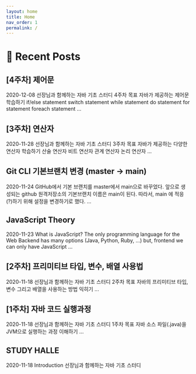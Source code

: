 ```yaml
---
layout: home
title: Home
nav_order: 1
permalink: /
---
```


# 🌱 Recent Posts
<div class="recent-post" onclick="location.href='docs/java/study-halle/week4';">
<h2>[4주차] 제어문</h2>
<span class="text-small text-grey-dk-000 mb-0 mr-2">2020-12-08</span>
선장님과 함께하는 자바 기초 스터디
4주차
목표
자바가 제공하는 제어문 학습하기
if/else statement
switch statement
while statement
do statement
for statement
foreach statement
...
</div>

<div class="recent-post" onclick="location.href='docs/java/study-halle/week3';">
<h2>[3주차] 연산자</h2>
<span class="text-small text-grey-dk-000 mb-0 mr-2">2020-11-28</span>
선장님과 함께하는 자바 기초 스터디
3주차
목표
자바가 제공하는 다양한 연산자 학습하기
산술 연산자
비트 연산자
관계 연산자
논리 연산자
...
</div>

<div class="recent-post" onclick="location.href='docs/git/change-default-branch';">
<h2>Git CLI 기본브랜치 변경 (master → main)</h2>
<span class="text-small text-grey-dk-000 mb-0 mr-2">2020-11-24</span>
GitHub에서 기본 브랜치를 master에서 main으로 바꾸었다.
앞으로 생성되는 github 원격저장소의 기본브랜치 이름은 main이 된다.
따라서, main 에 적응(?)하기 위해 설정을 변경하기로 했다.
...
</div>

<div class="recent-post" onclick="location.href='docs/javascript';">
<h2>JavaScript Theory</h2>
<span class="text-small text-grey-dk-000 mb-0 mr-2">2020-11-23</span>
What is JavaScript?
The only programming language for the Web
Backend has many options (Java, Python, Ruby, ...)
but, frontend we can only have JavaScript
...
</div>

<div class="recent-post" onclick="location.href='docs/java/study-halle/week2';">
<h2>[2주차] 프리미티브 타입, 변수, 배열 사용법</h2>
<span class="text-small text-grey-dk-000 mb-0 mr-2">2020-11-18</span>
선장님과 함께하는 자바 기초 스터디
2주차
목표
자바의 프리미티브 타입, 변수 그리고 배열을 사용하는 방법 익히기
...
</div>

<div class="recent-post" onclick="location.href='docs/java/study-halle/week1';">
<h2>[1주차] 자바 코드 실행과정</h2>
<span class="text-small text-grey-dk-000 mb-0 mr-2">2020-11-18</span>
선장님과 함께하는 자바 기초 스터디
1주차
목표
자바 소스 파일(.java)을 JVM으로 실행하는 과정 이해하기
...
</div>

<div class="recent-post" onclick="location.href='docs/java/study-halle';">
<h2>STUDY HALLE</h2>
<span class="text-small text-grey-dk-000 mb-0 mr-2">2020-11-18</span>
Introduction
선장님과 함께하는 자바 기초 스터디
</div>